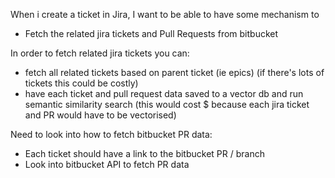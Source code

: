 When i create a ticket in Jira, I want to be able to have some mechanism to

- Fetch the related jira tickets and Pull Requests from bitbucket

In order to fetch related jira tickets you can:

- fetch all related tickets based on parent ticket (ie epics) (if there's lots of tickets this could be costly)
- have each ticket and pull request data saved to a vector db and run semantic similarity search (this would cost $ because each jira ticket and PR would have to be vectorised)

Need to look into how to fetch bitbucket PR data:

- Each ticket should have a link to the bitbucket PR / branch
- Look into bitbucket API to fetch PR data
